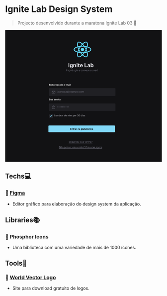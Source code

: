 # Ignite Lab Design System

>Projecto desenvolvido durante a maratona Ignite Lab 03 🚀

![](./assets/design.PNG)

## Techs💻

### 🔗 [Figma](https://www.figma.com)

* Editor gráfico para elaboração do design system da aplicação.

## Libraries📚

### 🔗 [Phosphor Icons](https://phosphoricons.com/)

* Uma biblioteca com uma variedade de mais de 1000 ícones.

## Tools🧰

### 🔗 [World Vector Logo](https://worldvectorlogo.com/)

* Site para download gratuito de logos.

